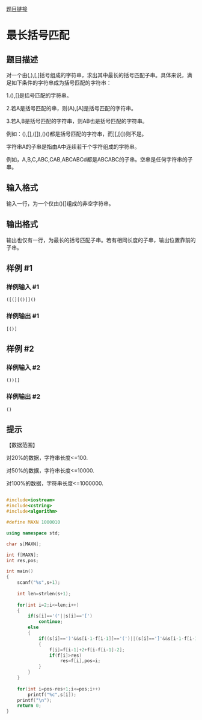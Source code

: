 [题目链接](https://www.luogu.com.cn/problem/P1944)

# 最长括号匹配

## 题目描述

对一个由(,),[,]括号组成的字符串，求出其中最长的括号匹配子串。具体来说，满足如下条件的字符串成为括号匹配的字符串：

  1.(),[]是括号匹配的字符串。

2.若A是括号匹配的串，则(A),[A]是括号匹配的字符串。

3.若A,B是括号匹配的字符串，则AB也是括号匹配的字符串。

例如：(),[],([]),()()都是括号匹配的字符串，而][,[(])则不是。

字符串A的子串是指由A中连续若干个字符组成的字符串。

例如，A,B,C,ABC,CAB,ABCABCd都是ABCABC的子串。空串是任何字符串的子串。

## 输入格式

输入一行，为一个仅由()[]组成的非空字符串。

## 输出格式

输出也仅有一行，为最长的括号匹配子串。若有相同长度的子串，输出位置靠前的子串。

## 样例 #1

### 样例输入 #1

```
([(][()]]()
```

### 样例输出 #1

```
[()]
```

## 样例 #2

### 样例输入 #2

```
())[]
```

### 样例输出 #2

```
()
```

## 提示

【数据范围】

对20%的数据，字符串长度<=100.

对50%的数据，字符串长度<=10000.

对100%的数据，字符串长度<=1000000.

```cpp

#include<iostream>
#include<cstring>
#include<algorithm>

#define MAXN 1000010

using namespace std;

char s[MAXN];

int f[MAXN];
int res,pos;

int main()
{
    scanf("%s",s+1);
    
    int len=strlen(s+1);
    
    for(int i=2;i<=len;i++)
    {
        if(s[i]=='('||s[i]=='[')
            continue;
        else
        {
            if((s[i]==')'&&s[i-1-f[i-1]]=='(')||(s[i]==']'&&s[i-1-f[i-1]]=='['))
            {
                f[i]=f[i-1]+2+f[i-f[i-1]-2];
                if(f[i]>res)
                    res=f[i],pos=i;
            }
        }
    }
    
    for(int i=pos-res+1;i<=pos;i++)
        printf("%c",s[i]);
    printf("\n");
    return 0;
}

```

